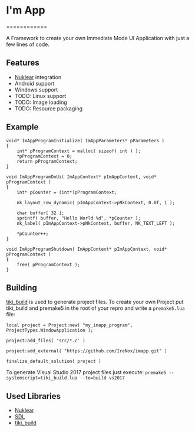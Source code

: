 # I'm App
============

A Framework to create your own Immediate Mode UI Application with just a few lines of code.

## Features

- [Nuklear](https://github.com/Immediate-Mode-UI/Nuklear) integration
- Android support
- Windows support
- TODO: Linux support
- TODO: Image loading
- TODO: Resource packaging

## Example

```
void* ImAppProgramInitialize( ImAppParameters* pParameters )
{
	int* pProgramContext = malloc( sizeof( int ) );
	*pProgramContext = 0;
	return pProgramContext;
}

void ImAppProgramDoUi( ImAppContext* pImAppContext, void* pProgramContext )
{
	int* pCounter = (int*)pProgramContext;

	nk_layout_row_dynamic( pImAppContext->pNkContext, 0.0f, 1 );
	
	char buffer[ 32 ];
	sprintf( buffer, "Hello World %d", *pCounter );
	nk_label( pImAppContext->pNkContext, buffer, NK_TEXT_LEFT );
	
	*pCounter++;
}

void ImAppProgramShutdown( ImAppContext* pImAppContext, void* pProgramContext )
{
	free( pProgramContext );
}
```

## Building

[tiki_build](https://github.com/IreNox/tiki_build) is used to generate project files. To create your own Project put tiki_build and premake5 in the root of your repro and write a `premake5.lua` file:

```
local project = Project:new( "my_imapp_program", ProjectTypes.WindowApplication );

project:add_files( 'src/*.c' )

project:add_external( "https://github.com/IreNox/imapp.git" )

finalize_default_solution( project )
```

To generate Visual Studio 2017 project files just execute: `premake5 --systemscript=tiki_build.lua --to=build vs2017`

## Used Libraries

- [Nuklear](https://github.com/Immediate-Mode-UI/Nuklear)
- [SDL](https://www.libsdl.org/)
- [tiki_build](https://github.com/IreNox/tiki_build)
